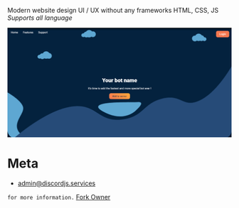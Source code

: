 Modern website design UI / UX without any frameworks HTML, CSS, JS 
_Supports all language_

![](Screenshot.png)

# Meta 
* [admin@discordjs.services](mailto:admin@discordjs.services)

`for more information.`
[Fork Owner](https://github.com/clearlyelevated) 
